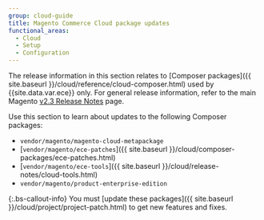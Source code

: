 ```yaml
---
group: cloud-guide
title: Magento Commerce Cloud package updates
functional_areas:
  - Cloud
  - Setup
  - Configuration
---
```


The release information in this section relates to [Composer packages]({{ site.baseurl }}/cloud/reference/cloud-composer.html) used by {{site.data.var.ece}} only. For general release information, refer to the main Magento [v2.3 Release Notes](https://devdocs.magento.com/guides/v2.3/release-notes/bk-release-notes.html) page.

Use this section to learn about updates to the following Composer packages:

-  `vendor/magento/magento-cloud-metapackage`
-  [`vendor/magento/ece-patches`]({{ site.baseurl }}/cloud/composer-packages/ece-patches.html)
-  [`vendor/magento/ece-tools`]({{ site.baseurl }}/cloud/release-notes/cloud-tools.html)
-  `vendor/magento/product-enterprise-edition`

{:.bs-callout-info}
You must [update these packages]({{ site.baseurl }}/cloud/project/project-patch.html) to get new features and fixes.
